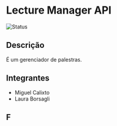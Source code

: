 # Lecture Manager API

![Status](https://img.shields.io/badge/status-em%20desenvolvimento-pink)

## Descrição
É um gerenciador de palestras.

## Integrantes
- Miguel Calixto   
- Laura Borsagli

## F
